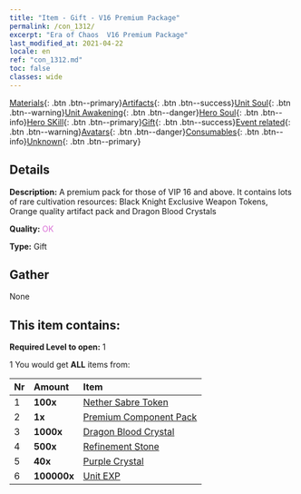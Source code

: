 ```yaml
---
title: "Item - Gift - V16 Premium Package"
permalink: /con_1312/
excerpt: "Era of Chaos  V16 Premium Package"
last_modified_at: 2021-04-22
locale: en
ref: "con_1312.md"
toc: false
classes: wide
---
```

 [Materials](/Items/){: .btn .btn--primary}[Artifacts](/Items/Artifacts/){: .btn .btn--success}[Unit Soul](/Items/UnitSoul/){: .btn .btn--warning}[Unit Awakening](/Items/UnitAwakening/){: .btn .btn--danger}[Hero Soul](/Items/HeroSoul/){: .btn .btn--info}[Hero SKill](/Items/HeroSkill/){: .btn .btn--primary}[Gift](/Items/Gift/){: .btn .btn--success}[Event related](/Items/Events/){: .btn .btn--warning}[Avatars](/Items/Avatars/){: .btn .btn--danger}[Consumables](/Items/Consumables/){: .btn .btn--info}[Unknown](/Items/Unknown/){: .btn .btn--primary}

## Details
 **Description:** A premium pack for those of VIP 16 and above. It contains lots of rare cultivation resources: Black Knight Exclusive Weapon Tokens, Orange quality artifact pack and Dragon Blood Crystals

 **Quality:** <span style="color: #DA70D6">OK</span>

 **Type:** Gift

## Gather

  None

## This item contains:

 **Required Level to open:** 1

 1 You would get **ALL** items  from:

  | Nr | Amount |     Item    |
  |:---|:-------|:------------|
  | 1 |  **100x** | [Nether Sabre Token](/Items/con_979/) |  | 
  | 2 |  **1x** | [Premium Component Pack](/Items/con_1363/) |  | 
  | 3 |  **1000x** | [Dragon Blood Crystal](/Items/con_879/) |  | 
  | 4 |  **500x** | [Refinement Stone](/Items/con_814/) |  | 
  | 5 |  **40x** | [Purple Crystal](/Items/con_720/) |  | 
  | 6 |  **100000x** | [Unit EXP](/Items/con_902/) |  | 
